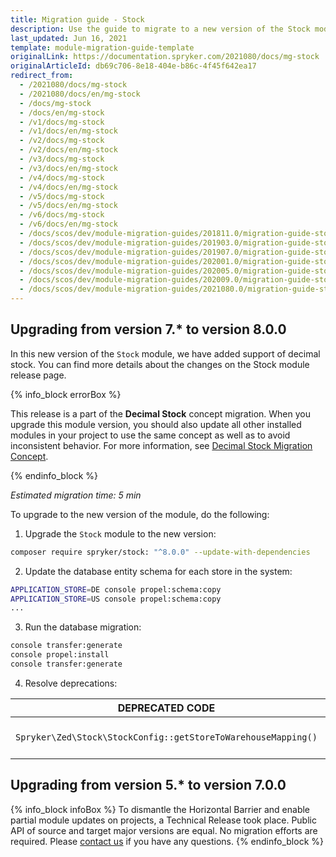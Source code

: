 ```yaml
---
title: Migration guide - Stock
description: Use the guide to migrate to a new version of the Stock module.
last_updated: Jun 16, 2021
template: module-migration-guide-template
originalLink: https://documentation.spryker.com/2021080/docs/mg-stock
originalArticleId: db69c706-8e18-404e-b86c-4f45f642ea17
redirect_from:
  - /2021080/docs/mg-stock
  - /2021080/docs/en/mg-stock
  - /docs/mg-stock
  - /docs/en/mg-stock
  - /v1/docs/mg-stock
  - /v1/docs/en/mg-stock
  - /v2/docs/mg-stock
  - /v2/docs/en/mg-stock
  - /v3/docs/mg-stock
  - /v3/docs/en/mg-stock
  - /v4/docs/mg-stock
  - /v4/docs/en/mg-stock
  - /v5/docs/mg-stock
  - /v5/docs/en/mg-stock
  - /v6/docs/mg-stock
  - /v6/docs/en/mg-stock
  - /docs/scos/dev/module-migration-guides/201811.0/migration-guide-stock.html
  - /docs/scos/dev/module-migration-guides/201903.0/migration-guide-stock.html
  - /docs/scos/dev/module-migration-guides/201907.0/migration-guide-stock.html
  - /docs/scos/dev/module-migration-guides/202001.0/migration-guide-stock.html
  - /docs/scos/dev/module-migration-guides/202005.0/migration-guide-stock.html
  - /docs/scos/dev/module-migration-guides/202009.0/migration-guide-stock.html
  - /docs/scos/dev/module-migration-guides/2021080.0/migration-guide-stock.html
---
```


## Upgrading from version 7.* to version 8.0.0

In this new version of the `Stock` module, we have added support of decimal stock. You can find more details about the changes on the Stock module release page.

{% info_block errorBox %}

This release is a part of the **Decimal Stock** concept migration. When you upgrade this module version, you should also update all other installed modules in your project to use the same concept as well as to avoid inconsistent behavior. For more information, see [Decimal Stock Migration Concept](/docs/scos/dev/migration-concepts/decimal-stock-migration-concept.html).

{% endinfo_block %}

*Estimated migration time: 5 min*

To upgrade to the new version of the module, do the following:

1. Upgrade the `Stock` module to the new version:

```bash
composer require spryker/stock: "^8.0.0" --update-with-dependencies
```

2. Update the database entity schema for each store in the system:

```bash
APPLICATION_STORE=DE console propel:schema:copy
APPLICATION_STORE=US console propel:schema:copy
...
```

3. Run the database migration:

```bash
console transfer:generate
console propel:install
console transfer:generate
```

4. Resolve deprecations:

| DEPRECATED CODE | REPLACEMENT |
| --- | --- |
| `Spryker\Zed\Stock\StockConfig::getStoreToWarehouseMapping()` | Removed without replacement. |


## Upgrading from version 5.* to version 7.0.0

{% info_block infoBox %}
To dismantle the Horizontal Barrier and enable partial module updates on projects, a Technical Release took place. Public API of source and target major versions are equal. No migration efforts are required. Please [contact us](https://spryker.com/en/support/) if you have any questions.
{% endinfo_block %}

